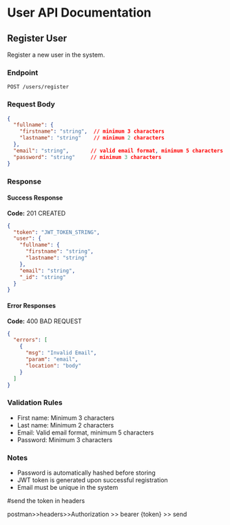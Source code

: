 # User API Documentation

## Register User
Register a new user in the system.

### Endpoint
```
POST /users/register
```

### Request Body
```json
{
  "fullname": {
    "firstname": "string",  // minimum 3 characters
    "lastname": "string"    // minimum 2 characters
  },
  "email": "string",       // valid email format, minimum 5 characters
  "password": "string"     // minimum 3 characters
}
```

### Response

#### Success Response
**Code:** 201 CREATED
```json
{
  "token": "JWT_TOKEN_STRING",
  "user": {
    "fullname": {
      "firstname": "string",
      "lastname": "string"
    },
    "email": "string",
    "_id": "string"
  }
}
```

#### Error Responses

**Code:** 400 BAD REQUEST
```json
{
  "errors": [
    {
      "msg": "Invalid Email",
      "param": "email",
      "location": "body"
    }
  ]
}
```

### Validation Rules
- First name: Minimum 3 characters
- Last name: Minimum 2 characters
- Email: Valid email format, minimum 5 characters
- Password: Minimum 3 characters

### Notes
- Password is automatically hashed before storing
- JWT token is generated upon successful registration
- Email must be unique in the system


#send the token in headers

postman>>headers>>Authorization >> bearer {token} >> send
